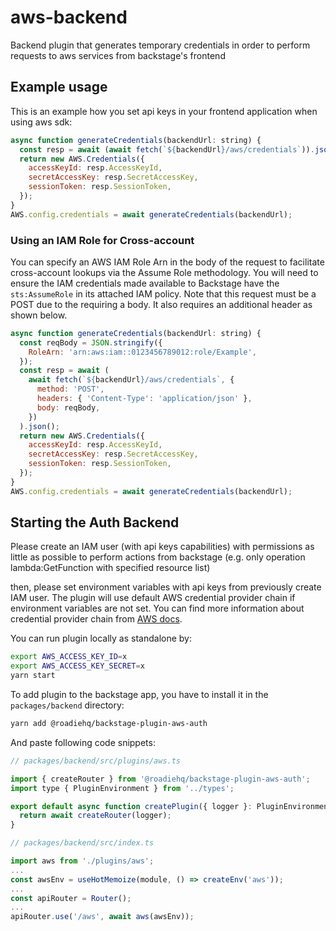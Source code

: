 # aws-backend

Backend plugin that generates temporary credentials in order to perform requests to aws services from backstage's frontend

## Example usage

This is an example how you set api keys in your frontend application when using aws sdk:

```js
async function generateCredentials(backendUrl: string) {
  const resp = await (await fetch(`${backendUrl}/aws/credentials`)).json();
  return new AWS.Credentials({
    accessKeyId: resp.AccessKeyId,
    secretAccessKey: resp.SecretAccessKey,
    sessionToken: resp.SessionToken,
  });
}
AWS.config.credentials = await generateCredentials(backendUrl);
```

### Using an IAM Role for Cross-account

You can specify an AWS IAM Role Arn in the body of the request to facilitate cross-account lookups via the Assume Role methodology. You will need to ensure the IAM credentials made available to Backstage have the `sts:AssumeRole` in its attached IAM policy. Note that this request must be a POST due to the requiring a body. It also requires an additional header as shown below.

```js
async function generateCredentials(backendUrl: string) {
  const reqBody = JSON.stringify({
    RoleArn: 'arn:aws:iam::0123456789012:role/Example',
  });
  const resp = await (
    await fetch(`${backendUrl}/aws/credentials`, {
      method: 'POST',
      headers: { 'Content-Type': 'application/json' },
      body: reqBody,
    })
  ).json();
  return new AWS.Credentials({
    accessKeyId: resp.AccessKeyId,
    secretAccessKey: resp.SecretAccessKey,
    sessionToken: resp.SessionToken,
  });
}
AWS.config.credentials = await generateCredentials(backendUrl);
```

## Starting the Auth Backend

Please create an IAM user (with api keys capabilities) with permissions as little as possible to perform actions from backstage (e.g. only operation lambda:GetFunction with specified resource list)

then, please set environment variables with api keys from previously create IAM user. The plugin will use default AWS credential provider chain if environment variables are not set. You can find more information about credential provider chain from [AWS docs](https://docs.aws.amazon.com/sdk-for-javascript/v2/developer-guide/setting-credentials-node.html).

You can run plugin locally as standalone by:

```bash
export AWS_ACCESS_KEY_ID=x
export AWS_ACCESS_KEY_SECRET=x
yarn start
```

To add plugin to the backstage app, you have to install it in the `packages/backend` directory:

```bash
yarn add @roadiehq/backstage-plugin-aws-auth
```

And paste following code snippets:

```js
// packages/backend/src/plugins/aws.ts

import { createRouter } from '@roadiehq/backstage-plugin-aws-auth';
import type { PluginEnvironment } from '../types';

export default async function createPlugin({ logger }: PluginEnvironment) {
  return await createRouter(logger);
}
```

```js
// packages/backend/src/index.ts

import aws from './plugins/aws';
...
const awsEnv = useHotMemoize(module, () => createEnv('aws'));
...
const apiRouter = Router();
...
apiRouter.use('/aws', await aws(awsEnv));
```
